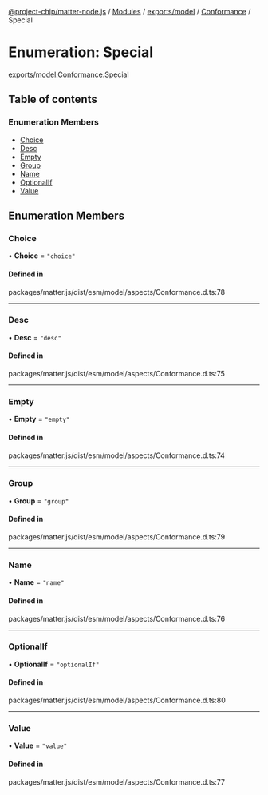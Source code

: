 [@project-chip/matter-node.js](../README.md) / [Modules](../modules.md) / [exports/model](../modules/exports_model.md) / [Conformance](../modules/exports_model.Conformance.md) / Special

# Enumeration: Special

[exports/model](../modules/exports_model.md).[Conformance](../modules/exports_model.Conformance.md).Special

## Table of contents

### Enumeration Members

- [Choice](exports_model.Conformance.Special.md#choice)
- [Desc](exports_model.Conformance.Special.md#desc)
- [Empty](exports_model.Conformance.Special.md#empty)
- [Group](exports_model.Conformance.Special.md#group)
- [Name](exports_model.Conformance.Special.md#name)
- [OptionalIf](exports_model.Conformance.Special.md#optionalif)
- [Value](exports_model.Conformance.Special.md#value)

## Enumeration Members

### Choice

• **Choice** = ``"choice"``

#### Defined in

packages/matter.js/dist/esm/model/aspects/Conformance.d.ts:78

___

### Desc

• **Desc** = ``"desc"``

#### Defined in

packages/matter.js/dist/esm/model/aspects/Conformance.d.ts:75

___

### Empty

• **Empty** = ``"empty"``

#### Defined in

packages/matter.js/dist/esm/model/aspects/Conformance.d.ts:74

___

### Group

• **Group** = ``"group"``

#### Defined in

packages/matter.js/dist/esm/model/aspects/Conformance.d.ts:79

___

### Name

• **Name** = ``"name"``

#### Defined in

packages/matter.js/dist/esm/model/aspects/Conformance.d.ts:76

___

### OptionalIf

• **OptionalIf** = ``"optionalIf"``

#### Defined in

packages/matter.js/dist/esm/model/aspects/Conformance.d.ts:80

___

### Value

• **Value** = ``"value"``

#### Defined in

packages/matter.js/dist/esm/model/aspects/Conformance.d.ts:77
